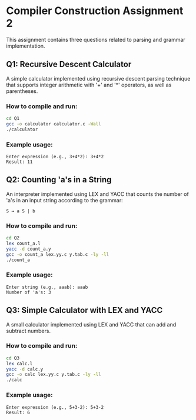 # Compiler Construction Assignment 2

This assignment contains three questions related to parsing and grammar implementation.

## Q1: Recursive Descent Calculator

A simple calculator implemented using recursive descent parsing technique that supports integer arithmetic with '+' and '*' operators, as well as parentheses.

### How to compile and run:

```bash
cd Q1
gcc -o calculator calculator.c -Wall
./calculator
```

### Example usage:
```
Enter expression (e.g., 3+4*2): 3+4*2
Result: 11
```

## Q2: Counting 'a's in a String

An interpreter implemented using LEX and YACC that counts the number of 'a's in an input string according to the grammar:
```
S → a S | b
```

### How to compile and run:

```bash
cd Q2
lex count_a.l
yacc -d count_a.y
gcc -o count_a lex.yy.c y.tab.c -ly -ll
./count_a
```

### Example usage:
```
Enter string (e.g., aaab): aaab
Number of 'a's: 3
```

## Q3: Simple Calculator with LEX and YACC

A small calculator implemented using LEX and YACC that can add and subtract numbers.

### How to compile and run:

```bash
cd Q3
lex calc.l
yacc -d calc.y
gcc -o calc lex.yy.c y.tab.c -ly -ll
./calc
```

### Example usage:
```
Enter expression (e.g., 5+3-2): 5+3-2
Result: 6
``` 